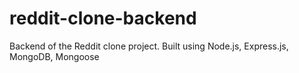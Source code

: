 # reddit-clone-backend
Backend of the Reddit clone project. Built using Node.js, Express.js, MongoDB, Mongoose
